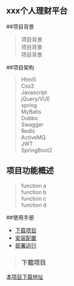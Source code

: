 ## xxx个人理财平台


##项目背景
>项目背景<br>
>项目背景<br>
>项目背景<br>

##项目架构
>Html5<br>
>Css3<br>
>Javascript<br>
>jQuery/VUE<br>
>spring<br>
>MyBatis<br>
>Dubbo<br>
>Swagger<br>
>Redis<br>
>ActiveMQ<br>
>JWT<br>
>SpringBoot2<br>

## 项目功能概述
>function a<br>
>function b<br>
>function c<br>
>function d<br>

##使用手册
* [下载项目](#下载项目)
* [安装配置](#安装配置)
* [部署运行](#部署运行)

>### 下载项目
[本项目下载地址](#http:/localhost:8080/mgemoney)